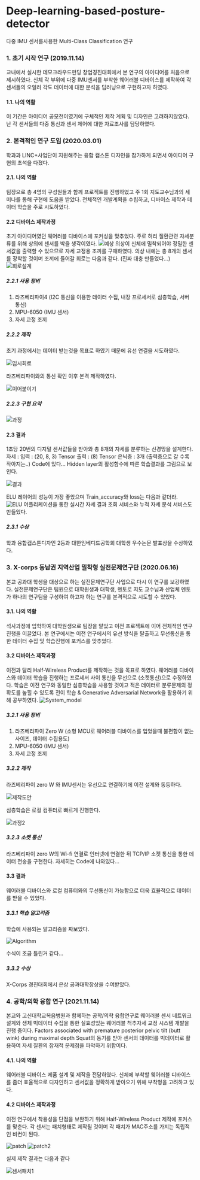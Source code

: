 # Deep-learning-based-posture-detector
다중 IMU 센서를사용한 Multi-Class Classification 연구

### 1. 초기 시작 연구 (2019.11.14)
교내에서 실시한 데모크라우드펀딩 창업경진대회에서 본 연구의 아이디어를 처음으로 제시하였다.
신체 각 부위에 다중 IMU센서를 부착한 웨어러블 디바이스를 제작하여 각 센서들의 오일러 각도 데이터에 대한 분석을 딥러닝으로 구현하고자 하였다.
#### 1.1. 나의 역활
이 기간은 아이디어 공모전이였기에 구체적인 제작 계획 및 디자인은 고려하지않았다.
난 각 센서들의 다중 통신과 센서 제어에 대한 자료조사를 담당하였다.

### 2. 본격적인 연구 도입 (2020.03.01)
학과과 LINC+사업단이 지원해주는 융합 캡스톤 디자인을 참가하게 되면서 아이디어 구현의 초석을 다졌다.

#### 2.1. 나의 역활
팀장으로 총 4명의 구성원들과 함께 프로젝트를 진행하였고 주 1회 지도교수님과의 세미나를 통해 구현에 도움을 받았다. 
전체적인 개발계획을 수립하고, 디바이스 제작과 데이터 학습을 주로 시도하였다.
#### 2.2 디바이스 제작과정
초기 아이디어였던 웨어러블 디바이스에 포커싱을 맞추었다. 주로 허리 질환관련 자세분류를 위해 상의에 센서를 박을 생각이였다.
![예상](https://user-images.githubusercontent.com/44052428/114373133-409bab00-9bbd-11eb-86af-cf2616144fd2.png)
의상이 신체에 밀착되어야 정밀한 센서값을 출력할 수 있으므로 자세 교정용 조끼를 구매하였다.
의상 내에는 총 8개의 센서를 장착할 것이며 조끼에 들어갈 회로는 다음과 같다. (진짜 대충 만들었다...)
![회로설계](https://user-images.githubusercontent.com/44052428/114373321-6e80ef80-9bbd-11eb-83aa-82a2acb444f4.jpg)
##### 2.2.1 사용 장비
1. 라즈베리파이4 (I2C 통신을 이용한 데이터 수집, 내장 프로세서로 심층학습, 서버 통신)
2. MPU-6050 (IMU 센서)
3. 자세 교정 조끼
##### 2.2.2 제작
초기 과정에서는 데이터 받는것을 목표로 하였기 때문에 유선 연결을 시도하였다.

![임시회로](https://user-images.githubusercontent.com/44052428/114374462-a0df1c80-9bbe-11eb-9011-158fa4959b43.jpg)

라즈베리파이와의 통신 확인 이후 본격 제작하였다.

![이어붙이기](https://user-images.githubusercontent.com/44052428/114374491-a6d4fd80-9bbe-11eb-936b-c427786f17e2.jpg)

##### 2.2.3 구현 요약
![과정](https://user-images.githubusercontent.com/44052428/114374895-16e38380-9bbf-11eb-9c17-4d814f995bba.png)

#### 2.3 결과
1초당 20번의 디지털 센서값들을 받아와 총 8개의 자세를 분류하는 신경망을 설계한다. 자세 : 
입력 : (20, 8, 3) Tensor
출력 : (8) Tensor
은닉층 : 3개 (출력층으로 갈 수록 작아지는..) Code에 있다...
Hidden layer의 활성함수에 따른 학습결과를 그림으로 보인다.

![결과](https://user-images.githubusercontent.com/44052428/114376194-5ced1700-9bc0-11eb-962c-fdd4cd298cba.png)

ELU 레이어의 성능이 가장 좋았으며 Train_accuracy와 loss는 다음과 같더라.
![ELU](https://user-images.githubusercontent.com/44052428/114376188-5bbbea00-9bc0-11eb-8ce0-430ee74663f8.png)
어플리케이션을 통한 실시간 자세 결과 조회 서비스와 누적 자세 분석 서비스도 만들었다.

##### 2.3.1 수상
학과 융합캡스톤디자인 2등과 대한임베디드공학회 대학생 우수논문 발표상을 수상하였다.

### 3. X-corps 동남권 지역산업 밀착형 실전문제연구단 (2020.06.16)
본교 공과대 학생을 대상으로 하는 실전문제연구단 사업으로 다시 이 연구를 보강하였다.
실전문제연구단은 팀원으로 대학원생과 대학생, 멘토로 지도 교수님과 산업체 멘토가 하나의 연구팀을 구성하여 하고자 하는 연구를 본격적으로 시도할 수 있었다. 

#### 3.1. 나의 역활
석사과정에 입학하여 대학원생으로 팀장을 맡았고 이전 프로젝트에 이어 전체적인 연구진행을 이끌었다.
본 연구에서는 이전 연구에서의 유선 방식을 탈출하고 무선통신을 통한 데이터 수집 및 학습진행에 포커스를 맞추었다. 
#### 3.2 디바이스 제작과정
이전과 달리 Half-Wireless Product를 제작하는 것을 목표로 하였다. 웨어러블 디바이스와 데이터 학습을 진행하는 프로세서 사이 통신을 무선으로 (소켓통신)으로 수정하였다.
학습은 이전 연구와 동일한 심층학습을 사용할 것이고 적은 데이터로 분류문제의 정확도를 높힐 수 있도록 전이 학습 & Generative Adversarial Network을 활용하기 위해 공부하였다.
![System_model](https://user-images.githubusercontent.com/44052428/114378840-11883800-9bc3-11eb-9131-6e127dcc8ef9.png)
##### 3.2.1 사용 장비
1. 라즈베리파이 Zero W (소형 MCU로 웨어러블 디바이스를 입었을때 불편함이 없는 사이즈, 데이터 수집용도)
2. MPU-6050 (IMU 센서)
3. 자세 교정 조끼
##### 3.2.2 제작
라즈베리파이 zero W 와 IMU센서는 유선으로 연결하기에 이전 설계와 동등하다.

![제작도안](https://user-images.githubusercontent.com/44052428/114389985-a80f2600-9bd0-11eb-84d6-a4289c77aa8b.jpg)

심층학습은 로컬 컴퓨터로 빠르게 진행한다. 

![과정2](https://user-images.githubusercontent.com/44052428/114391175-1f918500-9bd2-11eb-853b-a28ba2241cc9.png)

##### 3.2.3 소켓 통신
라즈베리파이 zero W의 Wi-fi 연결로 인터넷에 연결한 뒤 TCP/IP 소켓 통신을 통한 데이터 전송을 구현한다.
자세히는 Code에 나와있다...
#### 3.3 결과
웨어러블 디바이스와 로컬 컴퓨터와의 무선통신이 가능함으로 더욱 효율적으로 데이터를 받을 수 있었다.
##### 3.3.1 학습 알고리즘
학습에 사용되는 알고리즘을 짜보았다.

![Algorithm](https://user-images.githubusercontent.com/44052428/114391855-f8878300-9bd2-11eb-98ff-349781948be2.png)

수식이 조금 틀린거 같다...
##### 3.3.2 수상
X-Corps 경진대회에서 은상 공과대학장상을 수여받았다.

### 4. 공학/의학 융합 연구 (2021.11.14)
본교와 고신대학교복음병원과 함께하는 공학/의학 융합연구로 웨어러블 센서 네트워크 설계와 생체 빅데이터 수집을 통한 실효성있는 웨어러블 척추자세 교정 시스템 개발을 진행 중이다.
Factors associated with premature posterior pelvic tilt (butt wink) during maximal depth Squat의 동기를 받아 센서의 데이터를 빅데이터로 활용하여 자세 질환의 잠재적 문제점을 파악하기 위함이다.
#### 4.1. 나의 역활
웨어러블 디바이스 제품 설계 및 제작을 전담하였다.
신체에 부착할 웨어러블 디바이스를 좀더 효율적으로 디자인하고 센서값을 정확하게 받아오기 위해 부착형을 고려하고 있다.
#### 4.2 디바이스 제작과정
이전 연구에서 착용성을 단점을 보완하기 위해 Half-Wireless Product 제작에 포커스를 맞춘다. 
각 센서는 패치형태로 제작될 것이며 각 패치가 MAC주소를 가지는 독립적인 비컨이 된다.

![patch](https://user-images.githubusercontent.com/44052428/114397228-69319e00-9bd9-11eb-85eb-1cbd4d21d4a1.png) ![patch2](https://user-images.githubusercontent.com/44052428/114397236-6a62cb00-9bd9-11eb-80a8-91ccafa0a214.png)

실제 제작 결과는 다음과 같다

![센서패치1](https://user-images.githubusercontent.com/44052428/114397362-94b48880-9bd9-11eb-8967-ed56aa188bdc.jpg)
